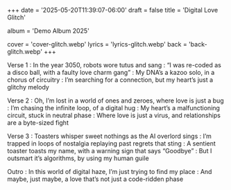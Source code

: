 +++
date = '2025-05-20T11:39:07-06:00'
draft = false
title = 'Digital Love Glitch'

album = 'Demo Album 2025'

cover = 'cover-glitch.webp'
lyrics = 'lyrics-glitch.webp'
back = 'back-glitch.webp'
+++

Verse 1
: In the year 3050, robots wore tutus and sang
: “I was re-coded as a disco ball, with a faulty love charm gang” 
: My DNA’s a kazoo solo, in a chorus of circuitry
: I’m searching for a connection, but my heart’s just a glitchy melody 

Verse 2
: Oh, I’m lost in a world of ones and zeroes, where love is just a bug 
: I’m chasing the infinite loop, of a digital hug
: My heart’s a malfunctioning circuit, stuck in neutral phase 
: Where love is just a virus, and relationships are a byte-sized fight 

Verse 3
: Toasters whisper sweet nothings as the AI overlord sings
: I’m trapped in loops of nostalgia replaying past regrets that sting 
: A sentient toaster toasts my name, with a warning sign that says “Goodbye” 
: But I outsmart it’s algorithms, by using my human guile

Outro
: In this world of digital haze, I’m just trying to find my place 
: And maybe, just maybe, a love that’s not just a code-ridden phase 